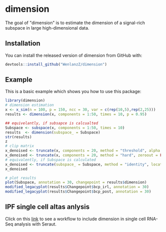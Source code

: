 # dimension

<!-- badges: start -->
<!-- badges: end -->

The goal of "dimension" is to estimate the dimension of a signal-rich subspace in large high-dimensional data.

## Installation

You can install the released version of dimension from GitHub with:

``` r
devtools::install_github("WenlanzZ/dimension")
```

## Example

This is a basic example which shows you how to use this package:

``` r
library(dimension)
# dimension estimation
x <- x_sim(n = 100, p = 150, ncc = 30, var = c(rep(10,5),rep(2,25)))
results <- dimension(x, components = 1:50, times = 10, p = 0.95)

## equivelantly, if subsapce is calcualted
Subspace <- subspace(x, components = 1:50, times = 10)
results  <- dimension(subspace_ = Subspace)
str(results)
z
# clip matrix
x_denoised <- truncate(x, components = 20, method = "threshold", alpha = 0.9, zeroout = TRUE)
x_denoised <- truncate(x, components = 20, method = "hard", zeroout = FALSE)
# equivalently, if Subspace is calculated
x_denoised <- truncate(subspace_ = Subspace, method = "identity", location = c(1:5))
x_denoised

# plot results
plot(Subspace, annotation = 30, changepoint = results$dimension)
modified_legacyplot(results$Changepoint$bcp_irl, annotation = 30)
modified_legacyplot(results$Changepoint$bcp_post, annotation = 30)
```

## IPF single cell altas anlysis
Click on this [link](dimension.html) to see a workflow to include dimension in single cell RNA-Seq analysis with Seraut.

